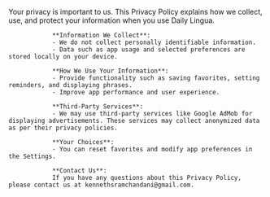 Your privacy is important to us. This Privacy Policy explains how we collect, use, and protect your information when you use Daily Lingua.

                **Information We Collect**:
                - We do not collect personally identifiable information.
                - Data such as app usage and selected preferences are stored locally on your device.

                **How We Use Your Information**:
                - Provide functionality such as saving favorites, setting reminders, and displaying phrases.
                - Improve app performance and user experience.

                **Third-Party Services**:
                - We may use third-party services like Google AdMob for displaying advertisements. These services may collect anonymized data as per their privacy policies.

                **Your Choices**:
                - You can reset favorites and modify app preferences in the Settings.

                **Contact Us**:
                If you have any questions about this Privacy Policy, please contact us at kennethsramchandani@gmail.com.
